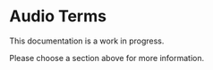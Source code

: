 # Audio Terms
This documentation is a work in progress.

Please choose a section above for more information.
